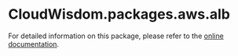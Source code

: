 # CloudWisdom.packages.aws.alb

For detailed information on this package, please refer to the [online documentation](https://docs.virtana.com/en/aws.html).
